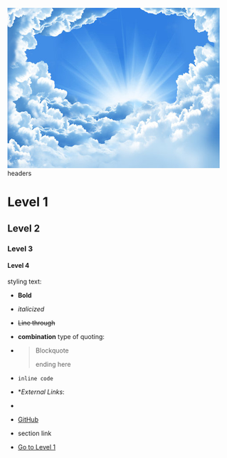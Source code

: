 ![Image of clouds](/images/clouds.png)
headers
# Level 1
## Level 2
### Level 3
#### Level 4
styling text:
- **Bold**
- *italicized*
- ~~Line through~~
- **combination**
type of quoting:
- > Blockquote 
  >
  > ending here

- `inline code`
- **External Links*:
- ```markdown
-  [GitHub](https://github.com) 
-  section link
 - [Go to Level 1](#level-1)
